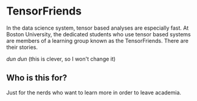 # TensorFriends
In the data science system, tensor based analyses are especially fast. At Boston University, the dedicated students who use tensor based systems are members of a learning group known as the TensorFriends. There are their stories.

*dun dun* (this is clever, so I won't change it)


## Who is this for?

Just for the nerds who want to learn more in order to leave academia.
